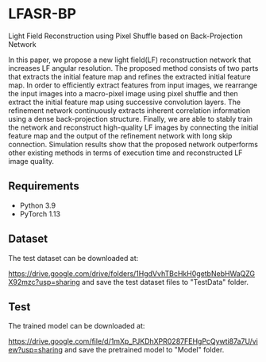 # LFASR-BP
Light Field Reconstruction using Pixel Shuffle based on Back-Projection Network

In this paper, we propose a new light field(LF) reconstruction network that increases LF angular resolution. The proposed method consists of two parts that extracts the initial feature map and refines the extracted initial feature map. In order to efficiently extract features from input images, we rearrange the input images into a macro-pixel image using pixel shuffle and then extract the initial feature map using successive convolution layers. The refinement network continuously extracts inherent correlation information using a dense back-projection structure. Finally, we are able to stably train the network and reconstruct high-quality LF images by connecting the initial feature map and the output of the refinement network with long skip connection. Simulation results show that the proposed network outperforms other existing methods in terms of execution time and reconstructed LF image quality.

## Requirements
- Python 3.9
- PyTorch 1.13

## Dataset
The test dataset can be downloaded at:

https://drive.google.com/drive/folders/1HgdVvhTBcHkH0getbNebHWaQZGX92mzc?usp=sharing
and save the test dataset files to "TestData" folder.

## Test
The trained model can be downloaded at:

https://drive.google.com/file/d/1mXp_PJKDhXPR0287FEHgPcQywti87a7U/view?usp=sharing
and save the pretrained model to "Model" folder.
